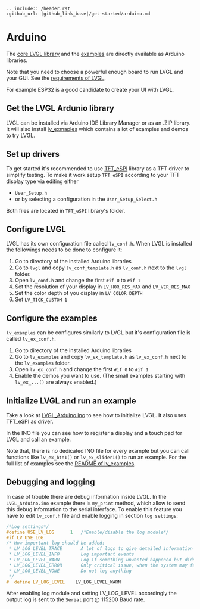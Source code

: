 ```eval_rst
.. include:: /header.rst 
:github_url: |github_link_base|/get-started/arduino.md
```

# Arduino

The [core LVGL library](https://github.com/lvgl/lvgl) and the [examples](https://github.com/lvgl/lv_examples) are directly available as Arduino libraries.

Note that you need to choose a powerful enough board to run LVGL and your GUI.  See the [requirements of LVGL](https://docs.lvgl.io/latest/en/html/intro/index.html#requirements). 

For example ESP32 is a good candidate to create your UI with LVGL.


## Get the LVGL Ardunio library

LVGL can be installed via Arduino IDE Library Manager or as an .ZIP library.
It will also install [lv_exmaples](https://github.com/lvgl/lv_examples) which contains a lot of examples and demos to try LVGL.

## Set up drivers

To get started it's recommended to use [TFT_eSPI](https://github.com/Bodmer/TFT_eSPI) library as a TFT driver to simplify testing. 
To make it work setup `TFT_eSPI` according to your TFT display type via editing either
- `User_Setup.h` 
- or by selecting a configuration in the `User_Setup_Select.h`

Both files are located in `TFT_eSPI` library's folder.

## Configure LVGL

LVGL has its own configuration file called `lv_conf.h`. When LVGL is installed the followings needs to be done to configure it:
1. Go to directory of the installed Arduino libraries
2. Go to `lvgl` and copy `lv_conf_template.h` as `lv_conf.h` next to the `lvgl` folder.
3. Open `lv_conf.h` and change the first `#if 0` to `#if 1`
4. Set the resolution of your display in `LV_HOR_RES_MAX` and `LV_VER_RES_MAX`
5. Set the color depth of you display in `LV_COLOR_DEPTH`
6. Set `LV_TICK_CUSTOM 1`

## Configure the examples
`lv_examples` can be configures similarly to LVGL but it's configuration file is called `lv_ex_conf.h`. 
1. Go to directory of the installed Arduino libraries
2. Go to `lv_examples` and copy `lv_ex_template.h` as `lv_ex_conf.h` next to the `lv_examples` folder.
3. Open `lv_ex_conf.h` and change the first `#if 0` to `#if 1`
4. Enable the demos you want to use. (The small examples starting with `lv_ex_...()` are always enabled.)

## Initialize LVGL and run an example

Take a look at [LVGL_Arduino.ino](https://github.com/lvgl/lvgl/blob/master/examples/LVGL_Arduino.ino) to see how to initialize LVGL.
It also uses TFT_eSPI as driver.

In the INO file you can see how to register a display and a touch pad for LVGL and call an example.

Note that, there is no dedicated INO file for every example but you can call functions like `lv_ex_btn1()` or `lv_ex_slider1()` to run an example.
For the full list of examples see the [README of lv_examples](https://github.com/lvgl/lv_examples/blob/master/README.md).

## Debugging and logging

In case of trouble there are debug information inside LVGL. 
In the `LVGL_Arduino.ino` example there is `my_print` method, which allow to send this debug information to the serial interface. 
To enable this feature you have to edit `lv_conf.h` file and enable logging in section `log settings`:

```c
/*Log settings*/
#define USE_LV_LOG      1   /*Enable/disable the log module*/
#if LV_USE_LOG
/* How important log should be added:
 * LV_LOG_LEVEL_TRACE       A lot of logs to give detailed information
 * LV_LOG_LEVEL_INFO        Log important events
 * LV_LOG_LEVEL_WARN        Log if something unwanted happened but didn't cause a problem
 * LV_LOG_LEVEL_ERROR       Only critical issue, when the system may fail
 * LV_LOG_LEVEL_NONE        Do not log anything
 */
#  define LV_LOG_LEVEL    LV_LOG_LEVEL_WARN
```

After enabling log module and setting LV_LOG_LEVEL accordingly the output log is sent to the `Serial` port @ 115200 Baud rate.

